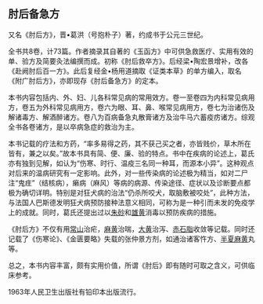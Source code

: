 ## 肘后备急方

又名《肘后方》，晋•葛洪（号抱朴子）著，约成书于公元三世纪。

全书共8卷，计73篇。作者摘录其自著的《玉函方》中可供急救医疗、实用有效的单、验方及简要灸法编撰而成。初称《肘后救卒方》。后经梁•陶宏景增补，改各《赴阙肘后百一方》。此后复经金•杨用道摘取《证类本草》的单方编入，取名《附广肘后方》，亦即现存《肘后备急方》的定本。

本书内容包括内、外、妇、儿各科常见病的常用效方。卷一至卷四为内科常见病用方，卷五为外科常见病用方，卷六为眼、耳、鼻、喉常见病用方，卷七为治诸伤及解诸毒方、解酒醉诸方。卷八为百病备急丸散膏诸方及治牛马六蓄疫疠诸方。综观全书各卷诸方，是以卒病急症的救治为主。

本书记载的疗法和方药，“率多易得之药，其不获己买之者，亦皆贱价，草木所在皆有，兼之以矣。”故本书具有简、便、廉、验的特点。书中在疾病的论述上，葛氏亦有独到见解，如认为“伤寒、时行、温疫三名同一种耳，而源本小异”。这种观点对后来的温病研究有一定影响。此外，对一些传染病的论述极为精当，如对二尸注“鬼疰”（结核病），癞病（麻风）等病的病源、传染途径、症状以及诊断要点都极为确切详明。特别是对狂犬病的治法“仍杀所咬犬，取脑敷被咬处”，此种方法，与法国人巴斯德发明狂犬病预防接种法意义相同，可称为是一种引而未发的免疫学上的成就。同时，葛氏还提出过以[朱砂](https://www.gmzyjc.com/read/bc/bc09-0.1.1.0.0.md)和[雄黄](https://www.gmzyjc.com/read/bc/bc20-0.1.0.0.0.md)消毒以预防疾病的措施。

《肘后方》不仅有用[常山](https://www.gmzyjc.com/read/bc/bc19-0.0.2.0.0.md)治疟，[麻黄](https://www.gmzyjc.com/read/bc/bc01-1.1.1.0.0.md)治喘，[大黄](https://www.gmzyjc.com/read/bc/bc02-0.1.1.0.0.md)治泻、[赤石脂](https://www.gmzyjc.com/read/bc/bc18-0.0.8.0.0.md)收敛等记载。同时还记载了《伤寒论》、《金匮要略》失载的张仲景方剂，如通治诸客忤方、[半夏](https://www.gmzyjc.com/read/bc/bc16-0.1.1.0.0.md)[麻黄](https://www.gmzyjc.com/read/bc/bc01-1.1.1.0.0.md)丸等。

总之，本书内容丰富，颇有实用价值，所谓《肘后》即有随时可取之含义，可供临床参考。

1963年人民卫生出版社有铅印本出版流行。
